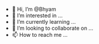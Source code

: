 - 👋 Hi, I’m @Bhyam
- 👀 I’m interested in ...
- 🌱 I’m currently learning ...
- 💞️ I’m looking to collaborate on ...
- 📫 How to reach me ...

<!---
Bhyam/Bhyam is a ✨ special ✨ repository because its `README.md` (this file) appears on your GitHub profile.
You can click the Preview link to take a look at your changes.
-
